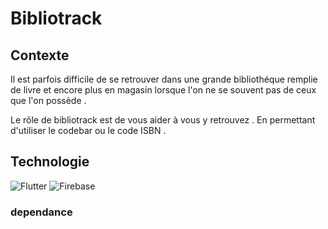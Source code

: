 # Bibliotrack


## Contexte  

Il est parfois difficile de se retrouver dans une grande bibliothéque remplie de livre et encore plus en magasin lorsque l'on ne se souvent pas de ceux que l'on possède .

Le rôle de bibliotrack est de vous aider à vous y retrouvez .
En permettant d'utiliser le codebar ou le code ISBN .

## Technologie 

![Flutter](https://img.shields.io/badge/Flutter-02569B?style=for-the-badge&logo=flutter&logoColor=white)
![Firebase](https://img.shields.io/badge/Firebase-039BE5?style=for-the-badge&logo=Firebase&logoColor=white)

### dependance 